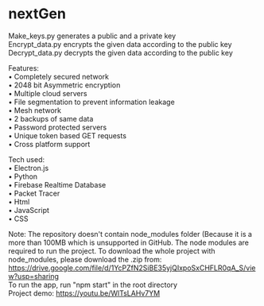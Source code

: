 # nextGen

Make_keys.py generates a public and a private key <br>
Encrypt_data.py encrypts the given data according to the public key <br>
Decrypt_data.py decrypts the given data according to the public key <br>

Features: <br>
• Completely secured network <br>
• 2048 bit Asymmetric encryption <br>
• Multiple cloud servers <br>
• File segmentation to prevent information leakage <br>
• Mesh network <br>
• 2 backups of same data <br>
• Password protected servers <br>
• Unique token based GET requests <br>
• Cross platform support <br>

Tech used: <br>
• Electron.js <br>
• Python <br>
• Firebase Realtime Database <br>
• Packet Tracer <br>
• Html <br>
• JavaScript <br>
• CSS <br>

Note: The repository doesn't contain node_modules folder (Because it is a more than 100MB which is unsupported in GitHub. The node modules are required to run the project. To download the whole project with node_modules, please download the .zip from: https://drive.google.com/file/d/1YcPZfN2SiBE35yjQIxpoSxCHFLR0qA_S/view?usp=sharing <br>
To run the app, run "npm start" in the root directory <br>
Project demo: https://youtu.be/WlTsLAHv7YM <br>
